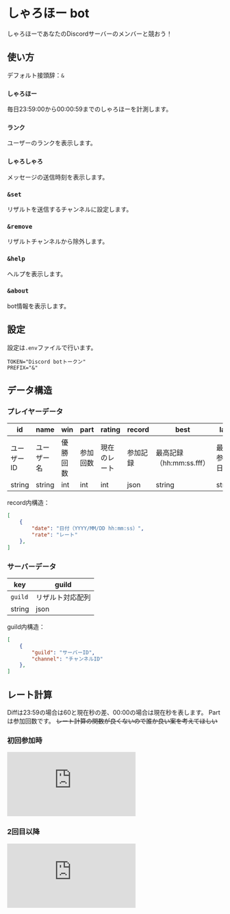 # しゃろほー bot

しゃろほーであなたのDiscordサーバーのメンバーと競おう！

## 使い方

デフォルト接頭辞：`&`

### `しゃろほー`
毎日23:59:00から00:00:59までのしゃろほーを計測します。

### `ランク`
ユーザーのランクを表示します。

### `しゃろしゃろ`
メッセージの送信時刻を表示します。

### `&set`
リザルトを送信するチャンネルに設定します。

### `&remove`
リザルトチャンネルから除外します。

### `&help`
ヘルプを表示します。

### `&about`
bot情報を表示します。

## 設定
設定は`.env`ファイルで行います。

```
TOKEN="Discord botトークン"
PREFIX="&"
```

## データ構造

### プレイヤーデータ

| id     | name   | win | part | rating | record | best   | last   |
| ------ | ------ | --- | ---- | ------ | ------ | ------ | ------ |
| ユーザーID | ユーザー名 | 優勝回数 | 参加回数 | 現在のレート | 参加記録 | 最高記録（hh:mm:ss.fff） | 最終参加日時 |
| string | string | int | int  | int    | json   | string | string |

record内構造：

```json
[
    {
        "date": "日付（YYYY/MM/DD hh:mm:ss）",
        "rate": "レート"
    },
]
```

### サーバーデータ

| key     | guild   |
| ------ | ------ |
| `guild` | リザルト対応配列 |
| string | json |

guild内構造：

```json
[
    {
        "guild": "サーバーID",
        "channel": "チャンネルID"
    },
]
```

## レート計算

Diffは23:59の場合は60と現在秒の差、00:00の場合は現在秒を表します。
Partは参加回数です。
~~レート計算の関数が良くないので誰か良い案を考えてほしい~~

### 初回参加時

![first time](https://latex.codecogs.com/gif.latex?%5Cdpi%7B120%7D%20%5Cbg_white%20Rate%20%3D%20%5Cleft%5B%20%5Cfrac%7B6200%7D%7BDiff%20&plus;%202.1%7D%20%5Cright%5D)

### 2回目以降

![later](https://latex.codecogs.com/gif.latex?%5Cdpi%7B120%7D%20%5Cbg_white%20Rate%20%3D%20%5Cleft%5B%20%5Cfrac%7B6000%20&plus;%20Part%7D%7BDiff%20&plus;%201.98%7D%20%5Cright%5D)
